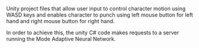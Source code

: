 Unity project files that allow user input to control character motion using WASD keys and enables character to punch 
using left mouse button for left hand and right mouse button for right hand.

In order to achieve this, the unity C# code makes requests to a server running the Mode Adaptive Neural Network.  